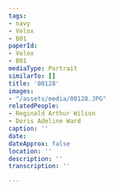 ```yaml
---
tags:
- navy
- Velox
- B01
paperId:
- Velox
- B01
mediaType: Portrait
similarTo: []
title: '00128'
images:
- "/assets/media/00128.JPG"
relatedPeople:
- Reginald Arthur Wilson
- Doris Adeline Ward
caption: ''
date: 
dateApprox: false
location: ''
description: ''
transcription: ''

---
```

